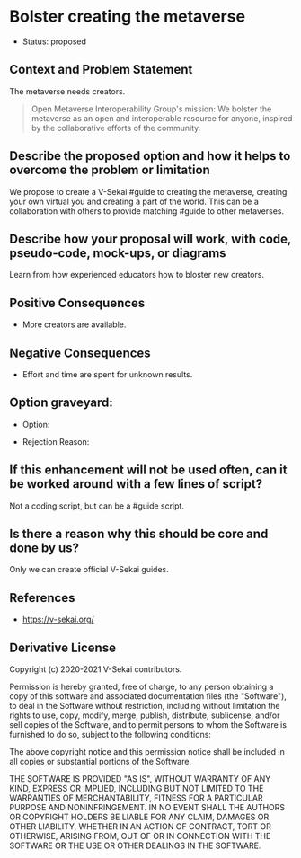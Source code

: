 # Bolster creating the metaverse

- Status: proposed <!-- draft | rejected | accepted | deprecated | superseded by -->

## Context and Problem Statement

The metaverse needs creators.

> Open Metaverse Interoperability Group's mission: We bolster the metaverse as an open and interoperable resource for anyone, inspired by the collaborative efforts of the community.

## Describe the proposed option and how it helps to overcome the problem or limitation

We propose to create a V-Sekai #guide to creating the metaverse, creating your own virtual you and creating a part of the world. This can be a collaboration with others to provide matching #guide to other metaverses.

## Describe how your proposal will work, with code, pseudo-code, mock-ups, or diagrams

Learn from how experienced educators how to bloster new creators.

## Positive Consequences <!-- optional -->

- More creators are available.

## Negative Consequences <!-- optional -->

- Effort and time are spent for unknown results.

## Option graveyard: <!-- same as above -->

- Option:
<!-- [List the proposed options no longer open for consideration.] -->
- Rejection Reason:
<!-- [List the reasons for the rejection: (the Bad traits)] -->

## If this enhancement will not be used often, can it be worked around with a few lines of script?

Not a coding script, but can be a #guide script.

## Is there a reason why this should be core and done by us?

Only we can create official V-Sekai guides.

## References <!-- optional -->

- https://v-sekai.org/

## Derivative License

Copyright (c) 2020-2021 V-Sekai contributors.

Permission is hereby granted, free of charge, to any person obtaining a copy
of this software and associated documentation files (the "Software"), to deal
in the Software without restriction, including without limitation the rights
to use, copy, modify, merge, publish, distribute, sublicense, and/or sell
copies of the Software, and to permit persons to whom the Software is
furnished to do so, subject to the following conditions:

The above copyright notice and this permission notice shall be included in all
copies or substantial portions of the Software.

THE SOFTWARE IS PROVIDED "AS IS", WITHOUT WARRANTY OF ANY KIND, EXPRESS OR
IMPLIED, INCLUDING BUT NOT LIMITED TO THE WARRANTIES OF MERCHANTABILITY,
FITNESS FOR A PARTICULAR PURPOSE AND NONINFRINGEMENT. IN NO EVENT SHALL THE
AUTHORS OR COPYRIGHT HOLDERS BE LIABLE FOR ANY CLAIM, DAMAGES OR OTHER
LIABILITY, WHETHER IN AN ACTION OF CONTRACT, TORT OR OTHERWISE, ARISING FROM,
OUT OF OR IN CONNECTION WITH THE SOFTWARE OR THE USE OR OTHER DEALINGS IN THE
SOFTWARE.
